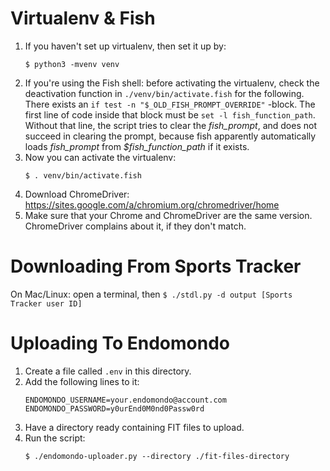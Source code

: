 # Virtualenv & Fish
1. If you haven't set up virtualenv, then set it up by:
    ```
    $ python3 -mvenv venv
    ```
1. If you're using the Fish shell: before activating the virtualenv, check the deactivation function in  `./venv/bin/activate.fish` for the following. There exists an `if test -n "$_OLD_FISH_PROMPT_OVERRIDE"` -block. The first line of code inside that block must be `set -l fish_function_path`. Without that line, the script tries to clear the *fish_prompt*, and does not succeed in clearing the prompt, because fish apparently automatically loads *fish_prompt* from *$fish_function_path* if it exists.
1. Now you can activate the virtualenv:
    ```
    $ . venv/bin/activate.fish
    ```
1. Download ChromeDriver: https://sites.google.com/a/chromium.org/chromedriver/home
1. Make sure that your Chrome and ChromeDriver are the same version. ChromeDriver complains about it, if they don't match.

# Downloading From Sports Tracker
On Mac/Linux: open a terminal, then
`$ ./stdl.py -d output [Sports Tracker user ID]`

# Uploading To Endomondo
1. Create a file called `.env` in this directory.
1. Add the following lines to it:
    ```
    ENDOMONDO_USERNAME=your.endomondo@account.com
    ENDOMONDO_PASSWORD=y0urEnd0M0nd0Passw0rd
    ```
1. Have a directory ready containing FIT files to upload.
1. Run the script:
    ```
    $ ./endomondo-uploader.py --directory ./fit-files-directory
    ```
